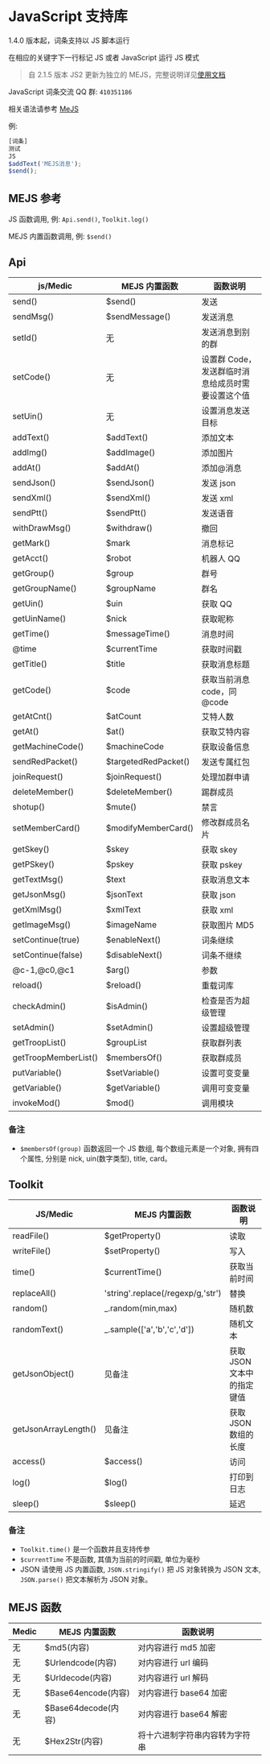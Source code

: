 # JavaScript 支持库

1.4.0 版本起，词条支持以 JS 脚本运行

在相应的关键字下一行标记 JS 或者 JavaScript 运行 JS 模式

> 自 2.1.5 版本 JS2 更新为独立的 MEJS，完整说明详见[使用文档](../../../mejs2/README.md)

JavaScript 词条交流 QQ 群: `410351186`

相关语法请参考 [MeJS](http://mejs.ceclin.top:9102)

例:

```js
[词条]
测试
JS
$addText('MEJS消息');
$send();
```

## MEJS 参考

JS 函数调用, 例: `Api.send()`, `Toolkit.log()`

MEJS 内置函数调用, 例: `$send()`

## Api

| js/Medic             | MEJS 内置函数        | 函数说明                                          |
| -------------------- | -------------------- | ------------------------------------------------- |
| send()               | $send()              | 发送                                              |
| sendMsg()            | $sendMessage()       | 发送消息                                          |
| setId()              | 无                   | 发送消息到别的群                                  |
| setCode()            | 无                   | 设置群 Code，发送群临时消息给成员时需要设置这个值 |
| setUin()             | 无                   | 设置消息发送目标                                  |
| addText()            | $addText()           | 添加文本                                          |
| addImg()             | $addImage()          | 添加图片                                          |
| addAt()              | $addAt()             | 添加@消息                                         |
| sendJson()           | $sendJson()          | 发送 json                                         |
| sendXml()            | $sendXml()           | 发送 xml                                          |
| sendPtt()            | $sendPtt()           | 发送语音                                          |
| withDrawMsg()        | $withdraw()          | 撤回                                              |
| getMark()            | $mark                | 消息标记                                          |
| getAcct()            | $robot               | 机器人 QQ                                         |
| getGroup()           | $group               | 群号                                              |
| getGroupName()       | $groupName           | 群名                                              |
| getUin()             | $uin                 | 获取 QQ                                           |
| getUinName()         | $nick                | 获取昵称                                          |
| getTime()            | $messageTime()       | 消息时间                                          |
| @time                | $currentTime         | 获取时间戳                                        |
| getTitle()           | $title               | 获取消息标题                                      |
| getCode()            | $code                | 获取当前消息 code，同@code                        |
| getAtCnt()           | $atCount             | 艾特人数                                          |
| getAt()              | $at()                | 获取艾特内容                                      |
| getMachineCode()     | $machineCode         | 获取设备信息                                      |
| sendRedPacket()      | $targetedRedPacket() | 发送专属红包                                      |
| joinRequest()        | $joinRequest()       | 处理加群申请                                      |
| deleteMember()       | $deleteMember()      | 踢群成员                                          |
| shotup()             | $mute()              | 禁言                                              |
| setMemberCard()      | $modifyMemberCard()  | 修改群成员名片                                    |
| getSkey()            | $skey                | 获取 skey                                         |
| getPSkey()           | $pskey               | 获取 pskey                                        |
| getTextMsg()         | $text                | 获取消息文本                                      |
| getJsonMsg()         | $jsonText            | 获取 json                                         |
| getXmlMsg()          | $xmlText             | 获取 xml                                          |
| getImageMsg()        | $imageName           | 获取图片 MD5                                      |
| setContinue(true)    | $enableNext()        | 词条继续                                          |
| setContinue(false)   | $disableNext()       | 词条不继续                                        |
| @c-1,@c0,@c1         | $arg()               | 参数                                              |
| reload()             | $reload()            | 重载词库                                          |
| checkAdmin()         | $isAdmin()           | 检查是否为超级管理                                |
| setAdmin()           | $setAdmin()          | 设置超级管理                                      |
| getTroopList()       | $groupList           | 获取群列表                                        |
| getTroopMemberList() | $membersOf()         | 获取群成员                                        |
| putVariable()        | $setVariable()       | 设置可变变量                                      |
| getVariable()        | $getVariable()       | 调用可变变量                                      |
| invokeMod()          | $mod()               | 调用模块                                          |

### 备注

- `$membersOf(group)` 函数返回一个 JS 数组, 每个数组元素是一个对象, 拥有四个属性, 分别是 nick, uin(数字类型), title, card。

## Toolkit

| JS/Medic             | MEJS 内置函数                     | 函数说明                   |
| -------------------- | --------------------------------- | -------------------------- |
| readFile()           | $getProperty()                    | 读取                       |
| writeFile()          | $setProperty()                    | 写入                       |
| time()               | $currentTime()                    | 获取当前时间               |
| replaceAll()         | 'string'.replace(/regexp/g,'str') | 替换                       |
| random()             | \_.random(min,max)                | 随机数                     |
| randomText()         | \_.sample(['a','b','c','d'])      | 随机文本                   |
| getJsonObject()      | 见备注                            | 获取 JSON 文本中的指定键值 |
| getJsonArrayLength() | 见备注                            | 获取 JSON 数组的长度       |
| access()             | $access()                         | 访问                       |
| log()                | $log()                            | 打印到日志                 |
| sleep()              | $sleep()                          | 延迟                       |

### 备注

- `Toolkit.time()` 是一个函数并且支持传参
- `$currentTime` 不是函数, 其值为当前的时间戳, 单位为毫秒
- JSON 请使用 JS 内置函数, `JSON.stringify()` 把 JS 对象转换为 JSON 文本, `JSON.parse()` 把文本解析为 JSON 对象。

## MEJS 函数

| Medic | MEJS 内置函数       | 函数说明                       |
| ----- | ------------------- | ------------------------------ |
| 无    | $md5(内容)          | 对内容进行 md5 加密            |
| 无    | $Urlendcode(内容)   | 对内容进行 url 编码            |
| 无    | $Urldecode(内容)    | 对内容进行 url 解码            |
| 无    | $Base64encode(内容) | 对内容进行 base64 加密         |
| 无    | $Base64decode(内容) | 对内容进行 base64 解密         |
| 无    | $Hex2Str(内容)      | 将十六进制字符串内容转为字符串 |
